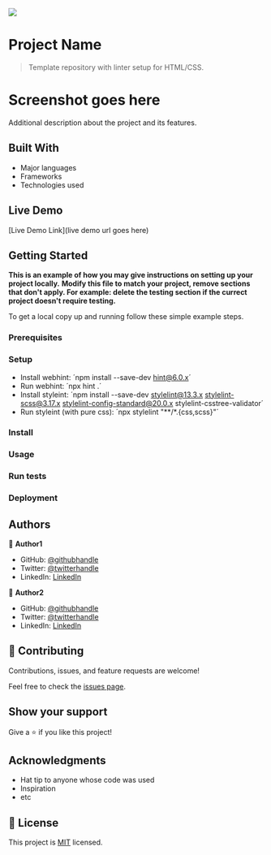![](https://img.shields.io/badge/Microverse-blueviolet)

# Project Name

> Template repository with linter setup for HTML/CSS.

# Screenshot goes here

Additional description about the project and its features.

## Built With

- Major languages
- Frameworks
- Technologies used

## Live Demo

[Live Demo Link](live demo url goes here)


## Getting Started

**This is an example of how you may give instructions on setting up your project locally.**
**Modify this file to match your project, remove sections that don't apply. For example: delete the testing section if the currect project doesn't require testing.**


To get a local copy up and running follow these simple example steps.

### Prerequisites

### Setup

- Install webhint: ´npm install --save-dev hint@6.0.x´
- Run webhint: ´npx hint .´
- Install styleint: ´npm install --save-dev stylelint@13.3.x stylelint-scss@3.17.x stylelint-config-standard@20.0.x stylelint-csstree-validator´
- Run styleint (with pure css): ´npx stylelint "**/*.{css,scss}"´

### Install

### Usage

### Run tests

### Deployment



## Authors

👤 **Author1**

- GitHub: [@githubhandle](https://github.com/githubhandle)
- Twitter: [@twitterhandle](https://twitter.com/twitterhandle)
- LinkedIn: [LinkedIn](https://linkedin.com/linkedinhandle)

👤 **Author2**

- GitHub: [@githubhandle](https://github.com/githubhandle)
- Twitter: [@twitterhandle](https://twitter.com/twitterhandle)
- LinkedIn: [LinkedIn](https://linkedin.com/linkedinhandle)

## 🤝 Contributing

Contributions, issues, and feature requests are welcome!

Feel free to check the [issues page](issues/).

## Show your support

Give a ⭐️ if you like this project!

## Acknowledgments

- Hat tip to anyone whose code was used
- Inspiration
- etc

## 📝 License

This project is [MIT](lic.url) licensed.